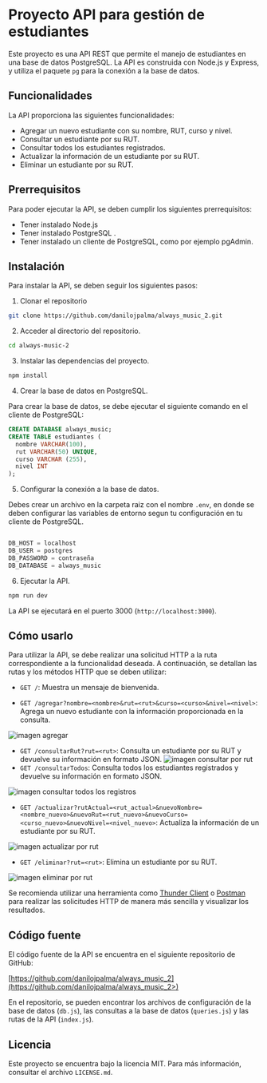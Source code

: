 # Proyecto API para gestión de estudiantes

Este proyecto es una API REST que permite el manejo de estudiantes en una base de datos PostgreSQL. La API es construida con Node.js y Express, y utiliza el paquete `pg` para la conexión a la base de datos.

## Funcionalidades

La API proporciona las siguientes funcionalidades:

- Agregar un nuevo estudiante con su nombre, RUT, curso y nivel.
- Consultar un estudiante por su RUT.
- Consultar todos los estudiantes registrados.
- Actualizar la información de un estudiante por su RUT.
- Eliminar un estudiante por su RUT.

## Prerrequisitos

Para poder ejecutar la API, se deben cumplir los siguientes prerrequisitos:

- Tener instalado Node.js 
- Tener instalado PostgreSQL .
- Tener instalado un cliente de PostgreSQL, como por ejemplo pgAdmin.

## Instalación

Para instalar la API, se deben seguir los siguientes pasos:

1. Clonar el repositorio
```bash
git clone https://github.com/danilojpalma/always_music_2.git
```
2. Acceder al directorio del repositorio.
```bash
cd always-music-2
```
3. Instalar las dependencias del proyecto.
```bash
npm install
```
4. Crear la base de datos en PostgreSQL.

Para crear la base de datos, se debe ejecutar el siguiente comando en el cliente de PostgreSQL:
```sql
CREATE DATABASE always_music;
CREATE TABLE estudiantes (
  nombre VARCHAR(100),
  rut VARCHAR(50) UNIQUE,
  curso VARCHAR (255),
  nivel INT
);
```
5. Configurar la conexión a la base de datos.

Debes crear un archivo en la carpeta raiz con el nombre `.env`, en donde se deben configurar las variables de entorno segun tu configuración en tu cliente de PostgreSQL.
```javascript

DB_HOST = localhost
DB_USER = postgres
DB_PASSWORD = contraseña
DB_DATABASE = always_music

```
6. Ejecutar la API.
```bash
npm run dev
```
La API se ejecutará en el puerto 3000 (`http://localhost:3000`).

## Cómo usarlo

Para utilizar la API, se debe realizar una solicitud HTTP a la ruta correspondiente a la funcionalidad deseada. A continuación, se detallan las rutas y los métodos HTTP que se deben utilizar:

- `GET /`: Muestra un mensaje de bienvenida.

- `GET /agregar?nombre=<nombre>&rut=<rut>&curso=<curso>&nivel=<nivel>`: Agrega un nuevo estudiante con la información proporcionada en la consulta.

![imagen agregar](https://onedrive.live.com/embed?resid=EBD9E1806310E978%21101843&authkey=%21AMKjKZ4NqPvJ6EI&width=1528&height=482)

- `GET /consultarRut?rut=<rut>`: Consulta un estudiante por su RUT y devuelve su información en formato JSON.
![imagen consultar por rut](https://onedrive.live.com/embed?resid=EBD9E1806310E978%21101845&authkey=%21ALgT0pHGzfGVNeg&width=1528&height=436)
- `GET /consultarTodos`: Consulta todos los estudiantes registrados y devuelve su información en formato JSON.

![imagen consultar todos los registros](https://onedrive.live.com/embed?resid=EBD9E1806310E978%21101847&authkey=%21APVzHyYqLjW1f6A&width=1531&height=557)

- `GET /actualizar?rutActual=<rut_actual>&nuevoNombre=<nombre_nuevo>&nuevoRut=<rut_nuevo>&nuevoCurso=<curso_nuevo>&nuevoNivel=<nivel_nuevo>`: Actualiza la información de un estudiante por su RUT.

![imagen actualizar por rut](https://onedrive.live.com/embed?resid=EBD9E1806310E978%21101849&authkey=%21ANKYXHfElEshVfo&width=1024)
- `GET /eliminar?rut=<rut>`: Elimina un estudiante por su RUT.

![imagen eliminar por rut](https://onedrive.live.com/embed?resid=EBD9E1806310E978%21101851&authkey=%21AOSMeybSzlYPmcc&width=1532&height=468)

Se recomienda utilizar una herramienta como [Thunder Client](https://www.thunderclient.com/) o [Postman](https://www.postman.com/) para realizar las solicitudes HTTP de manera más sencilla y visualizar los resultados.

## Código fuente

El código fuente de la API se encuentra en el siguiente repositorio de GitHub:

[https://github.com/danilojpalma/always_music_2](https://github.com/danilojpalma/always_music_2>)

En el repositorio, se pueden encontrar los archivos de configuración de la base de datos (`db.js`), las consultas a la base de datos (`queries.js`) y las rutas de la API (`index.js`).

## Licencia

Este proyecto se encuentra bajo la licencia MIT. Para más información, consultar el archivo `LICENSE.md`.